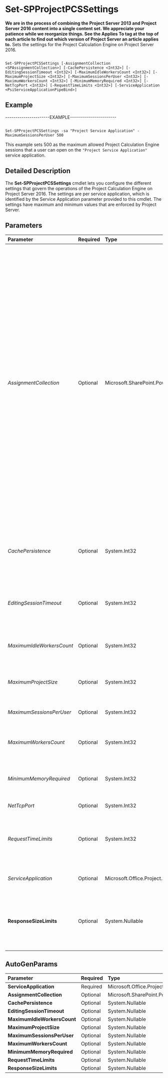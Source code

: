 

# Set-SPProjectPCSSettings
 **We are in the process of combining the Project Server 2013 and Project Server 2016 content into a single content set. We appreciate your patience while we reorganize things. See the Applies To tag at the top of each article to find out which version of Project Server an article applies to.**
Sets the settings for the Project Calculation Engine on Project Server 2016.
  
    
    


```

Set-SPProjectPCSSettings [-AssignmentCollection <SPAssignmentCollection>] [-CachePersistence <Int32>] [-EditingSessionTimeout <Int32>] [-MaximumIdleWorkersCount <Int32>] [-MaximumProjectSize <Int32>] [-MaximumSessionsPerUser <Int32>] [-MaximumWorkersCount <Int32>] [-MinimumMemoryRequired <Int32>] [-NetTcpPort <Int32>] [-RequestTimeLimits <Int32>] [-ServiceApplication <PsiServiceApplicationPipeBind>]

```


## Example

----------------------EXAMPLE-----------------------
  
    
    

```

Set-SPProjectPCSSettings -sa "Project Service Application" -MaximumSessionsPerUser 500
```

This example sets 500 as the maximum allowed Project Calculation Engine sessions that a user can open on the  `"Project Service Application"` service application.
  
    
    

## Detailed Description

The **Set-SPProjectPCSSettings** cmdlet lets you configure the different settings that govern the operations of the Project Calculation Engine on Project Server 2016. The settings are per service application, which is identified by the Service Application parameter provided to this cmdlet. The settings have maximum and minimum values that are enforced by Project Server.
  
    
    

## Parameters



|**Parameter**|**Required**|**Type**|**Description**|
|:-----|:-----|:-----|:-----|
| _AssignmentCollection_ <br/> |Optional  <br/> |Microsoft.SharePoint.PowerShell.SPAssignmentCollection  <br/> |Manages objects for the purpose of proper disposal. Use of objects, such as **SPWeb** or **SPSite**, can use large amounts of memory and use of these objects in Windows PowerShell scripts requires proper memory management. Using the **SPAssignment** object, you can assign objects to a variable and dispose of the objects after they are needed to free up memory. When **SPWeb**, **SPSite**, or **SPSiteAdministration** objects are used, the objects are automatically disposed of if an assignment collection or the **Global** parameter is not used. <br/> > [!NOTE]> When the **Global** parameter is used, all objects are contained in the global store. If objects are not immediately used, or disposed of by using the **Stop-SPAssignment** command, an out-of-memory scenario can occur.          |
| _CachePersistence_ <br/> |Optional  <br/> |System.Int32  <br/> |The maximum length of time before the Project Calculation Engine can begin to remove temporary cache files of projects opened on the Project Server service application.  <br/> |
| _EditingSessionTimeout_ <br/> |Optional  <br/> |System.Int32  <br/> |The maximum length of time that a user can be idle in a Project Calculation Engine session before a timeout occurs.  <br/> |
| _MaximumIdleWorkersCount_ <br/> |Optional  <br/> |System.Int32  <br/> |The maximum number of idle Project Calculation Engine sessions available at a given time.  <br/> |
| _MaximumProjectSize_ <br/> |Optional  <br/> |System.Int32  <br/> |The maximum size of a project that can be opened by the Project Calculation Engine.  <br/> |
| _MaximumSessionsPerUser_ <br/> |Optional  <br/> |System.Int32  <br/> |The maximum number of sessions that a user is allowed to open.  <br/> |
| _MaximumWorkersCount_ <br/> |Optional  <br/> |System.Int32  <br/> |The maximum number of Project Calculation Engine sessions that can be created.  <br/> |
| _MinimumMemoryRequired_ <br/> |Optional  <br/> |System.Int32  <br/> |The minimum memory required before launching a new Project Calculation Engine session.  <br/> |
| _NetTcpPort_ <br/> |Optional  <br/> |System.Int32  <br/> |The TCP port to use with the PCS service.  <br/> |
| _RequestTimeLimits_ <br/> |Optional  <br/> |System.Int32  <br/> |The maximum allowable time for a request to the Project Calculation Engine to complete before the Project Calculation Engine session is terminated.  <br/> |
| _ServiceApplication_ <br/> |Optional  <br/> |Microsoft.Office.Project.Server.Cmdlet.PsiServiceApplicationPipeBind  <br/> |The Project Server service application for which the settings are to be read.  <br/> |
|**ResponseSizeLimits** <br/> |Optional  <br/> |System.Nullable  <br/> |The maximum allowable response size from a Project Calculation Engine session which, if exceeded, results in the termination of the Project Calculation Engine session.  <br/> |
   

## AutoGenParams



|**Parameter**|**Required**|**Type**|**Description**|
|:-----|:-----|:-----|:-----|
|**ServiceApplication** <br/> |Required  <br/> |Microsoft.Office.Project.Server.Cmdlet.PsiServiceApplicationPipeBind  <br/> ||
|**AssignmentCollection** <br/> |Optional  <br/> |Microsoft.SharePoint.PowerShell.SPAssignmentCollection  <br/> ||
|**CachePersistence** <br/> |Optional  <br/> |System.Nullable  <br/> ||
|**EditingSessionTimeout** <br/> |Optional  <br/> |System.Nullable  <br/> ||
|**MaximumIdleWorkersCount** <br/> |Optional  <br/> |System.Nullable  <br/> ||
|**MaximumProjectSize** <br/> |Optional  <br/> |System.Nullable  <br/> ||
|**MaximumSessionsPerUser** <br/> |Optional  <br/> |System.Nullable  <br/> ||
|**MaximumWorkersCount** <br/> |Optional  <br/> |System.Nullable  <br/> ||
|**MinimumMemoryRequired** <br/> |Optional  <br/> |System.Nullable  <br/> ||
|**RequestTimeLimits** <br/> |Optional  <br/> |System.Nullable  <br/> ||
|**ResponseSizeLimits** <br/> |Optional  <br/> |System.Nullable  <br/> ||
   